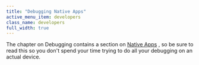 ```yaml
---
title: "Debugging Native Apps"
active_menu_item: developers
class_name: developers
full_width: true
---
```



The chapter on Debugging contains a section on [Native Apps](../scripting-apis/client-scripting-overview/debugging-ac-scripts/native-apps) , so be sure to read this so you don't spend your time trying to do all your debugging on an actual device.

